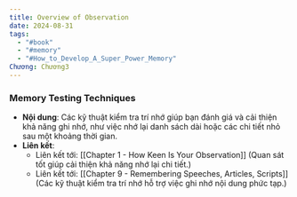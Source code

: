 ```yaml
---
title: Overview of Observation
date: 2024-08-31
tags:
  - "#book"
  - "#memory"
  - "#How_to_Develop_A_Super_Power_Memory"
Chương: Chương3
---
```

### Memory Testing Techniques

- **Nội dung**: Các kỹ thuật kiểm tra trí nhớ giúp bạn đánh giá và cải thiện khả năng ghi nhớ, như việc nhớ lại danh sách dài hoặc các chi tiết nhỏ sau một khoảng thời gian.
- **Liên kết**:
    - Liên kết tới: [[Chapter 1 - How Keen Is Your Observation]] (Quan sát tốt giúp cải thiện khả năng nhớ lại chi tiết.)
    - Liên kết tới: [[Chapter 9 - Remembering Speeches, Articles, Scripts]] (Các kỹ thuật kiểm tra trí nhớ hỗ trợ việc ghi nhớ nội dung phức tạp.)